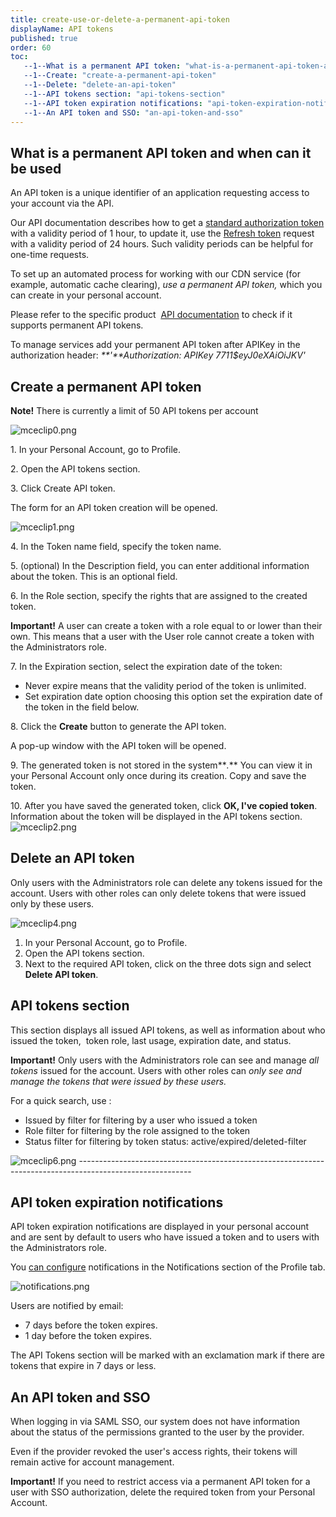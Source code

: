 ```yaml
---
title: create-use-or-delete-a-permanent-api-token
displayName: API tokens
published: true
order: 60
toc:
   --1--What is a permanent API token: "what-is-a-permanent-api-token-and-when-can-it-be-used"
   --1--Create: "create-a-permanent-api-token"
   --1--Delete: "delete-an-api-token"
   --1--API tokens section: "api-tokens-section"
   --1--API token expiration notifications: "api-token-expiration-notifications"
   --1--An API token and SSO: "an-api-token-and-sso"
---
```

  
  
  
  
  

What is a permanent API token and when can it be used
-----------------------------------------------------

An API token is a unique identifier of an application requesting access to your account via the API.

Our API documentation describes how to get a [standard authorization token](https://apidocs.gcore.com/account#section/Authentication) with a validity period of 1 hour, to update it, use the [Refresh token](https://apidocs.gcore.com/account#tag/Account/paths/~1auth~1jwt~1refresh/post) request with a validity period of 24 hours. Such validity periods can be helpful for one-time requests.

To set up an automated process for working with our CDN service (for example, automatic cache clearing), _use a permanent API token,_ which you can create in your personal account.

Please refer to the specific product  [API documentation](https://apidocs.gcore.com/account) to check if it supports permanent API tokens.

To manage services add your permanent API token after APIKey in the authorization header: _**'**Authorization: APIKey 7711$eyJ0eXAiOiJKV'_

Create a permanent API token
----------------------------

**Note!** There is currently a limit of 50 API tokens per account

<img src="https://support.gcore.com/hc/article_attachments/9001091335185/mceclip0.png" alt="mceclip0.png">

1\. In your Personal Account, go to Profile.

2\. Open the API tokens section.

3\. Click Create API token.

The form for an API token creation will be opened.  
  
<img src="https://support.gcore.com/hc/article_attachments/9001324248465/mceclip1.png" alt="mceclip1.png">

4\. In the Token name field, specify the token name.

5\. (optional) In the Description field, you can enter additional information about the token. This is an optional field.

6\. In the Role section, specify the rights that are assigned to the created token.

**Important!** A user can create a token with a role equal to or lower than their own. This means that a user with the User role cannot create a token with the Administrators role.

7\. In the Expiration section, select the expiration date of the token:

*   Never expire means that the validity period of the token is unlimited.
*   Set expiration date option choosing this option set the expiration date of the token in the field below.                    

8\. Click the **Create** button to generate the API token. 

A pop-up window with the API token will be opened.

9\. The generated token is not stored in the system**_._** You can view it in your Personal Account only once during its creation. Copy and save the token.

10\. After you have saved the generated token, click **OK, I've copied token**. Information about the token will be displayed in the API tokens section.<img src="https://support.gcore.com/hc/article_attachments/9001368504593/mceclip2.png" alt="mceclip2.png">

Delete an API token
-------------------

Only users with the Administrators role can delete any tokens issued for the account. Users with other roles can only delete tokens that were issued only by these users.

<img src="https://support.gcore.com/hc/article_attachments/9001794722577/mceclip4.png" alt="mceclip4.png">

1.  In your Personal Account, go to Profile.
2.  Open the API tokens section.
3.  Next to the required API token, click on the three dots sign and select **Delete API token**.

API tokens section
------------------

This section displays all issued API tokens, as well as information about who issued the token,  token role, last usage, expiration date, and status.

**Important!** Only users with the Administrators role can see and manage _all tokens_ issued for the account. Users with other roles can _only see and manage the tokens that were issued by these users._

For a quick search, use :

*   Issued by filter for filtering by a user who issued a token
*   Role filter for filtering by the role assigned to the token
*   Status filter for filtering by token status: active/expired/deleted-filter

<img src="https://support.gcore.com/hc/article_attachments/9001840191505/mceclip6.png" alt="mceclip6.png">
----------------------------------------------------------------------------------------------------------

API token expiration notifications
----------------------------------

API token expiration notifications are displayed in your personal account and are sent by default to users who have issued a token and to users with the Administrators role.

You [can configure](https://support.gcorelabs.com/hc/en-us/articles/115004740445) notifications in the Notifications section of the Profile tab.  
  
<img src="https://support.gcore.com/hc/article_attachments/360018342877/notifications.png" alt="notifications.png">

Users are notified by email:

*   7 days before the token expires.
*   1 day before the token expires.

The API Tokens section will be marked with an exclamation mark if there are tokens that expire in 7 days or less.

An API token and SSO
--------------------

When logging in via SAML SSO, our system does not have information about the status of the permissions granted to the user by the provider.

Even if the provider revoked the user's access rights, their tokens will remain active for account management.

**Important!** If you need to restrict access via a permanent API token for a user with SSO authorization, delete the required token from your Personal Account.